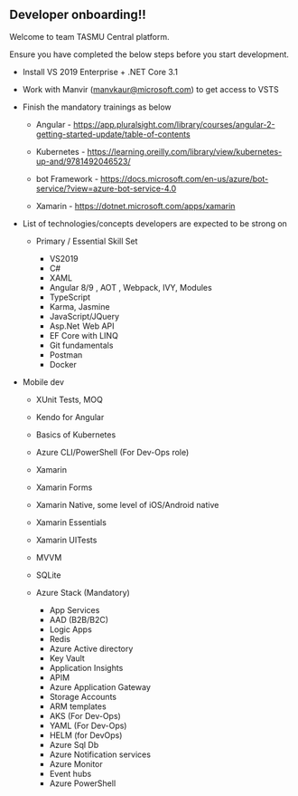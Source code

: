 ## **Developer onboarding!!** 

Welcome to team TASMU Central platform. 

Ensure you have completed the below steps before you start development. 

- Install VS 2019 Enterprise + .NET Core 3.1 

- Work with Manvir (manvkaur@microsoft.com) to get access to VSTS 

- Finish the mandatory trainings as below  

  - Angular - https://app.pluralsight.com/library/courses/angular-2-getting-started-update/table-of-contents 

  - Kubernetes - https://learning.oreilly.com/library/view/kubernetes-up-and/9781492046523/ 

  - bot Framework - https://docs.microsoft.com/en-us/azure/bot-service/?view=azure-bot-service-4.0 

  - Xamarin - https://dotnet.microsoft.com/apps/xamarin 

- List of technologies/concepts developers are expected to be strong on  

  - Primary / Essential Skill Set 

    - VS2019 
    - C# 
    - XAML 
    - Angular 8/9 , AOT , Webpack, IVY, Modules 
    - TypeScript 
    - Karma, Jasmine 
    - JavaScript/JQuery 
    - Asp.Net  Web API 
    - EF Core with LINQ 
    - Git fundamentals 
    - Postman 
    - Docker
   
- Mobile dev
    - XUnit Tests, MOQ
    - Kendo for Angular 
    - Basics of Kubernetes 
    - Azure CLI/PowerShell (For Dev-Ops role) 
    - Xamarin 
    - Xamarin Forms 
    - Xamarin Native, some level of iOS/Android native  
    - Xamarin Essentials 
    - Xamarin UITests 
    - MVVM 
    - SQLite 

  - Azure Stack (Mandatory) 
    - App Services
    - AAD (B2B/B2C)
    - Logic Apps
    - Redis
    - Azure Active directory
    - Key Vault
    - Application Insights
    - APIM
    - Azure Application Gateway
    - Storage Accounts 
    - ARM templates  
    - AKS (For Dev-Ops) 
    - YAML (For Dev-Ops) 
    - HELM (for DevOps)  
    - Azure Sql Db 
    - Azure Notification services  
    - Azure Monitor  
    - Event hubs 
    - Azure PowerShell 
